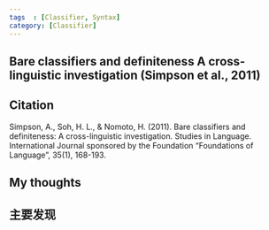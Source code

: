 ```yaml
---
tags  : [Classifier, Syntax]
category: [Classifier]
---
```

## Bare classifiers and definiteness A cross-linguistic investigation (Simpson et al., 2011)

## Citation 
Simpson, A., Soh, H. L., & Nomoto, H. (2011). Bare classifiers and definiteness: A cross-linguistic investigation. Studies in Language. International Journal sponsored by the Foundation “Foundations of Language”, 35(1), 168-193.

## My thoughts


## 主要发现
